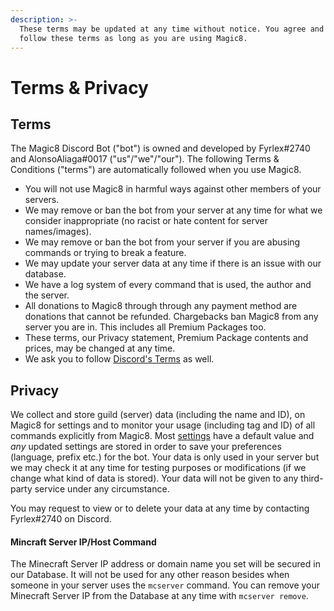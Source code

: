 ```yaml
---
description: >-
  These terms may be updated at any time without notice. You agree and will
  follow these terms as long as you are using Magic8.
---
```


# Terms & Privacy

## Terms

The Magic8 Discord Bot \("bot"\) is owned and developed by Fyrlex\#2740 and AlonsoAliaga\#0017 \("us"/"we"/"our"\). The following Terms & Conditions \("terms"\) are automatically followed when you use Magic8.

* You will not use Magic8 in harmful ways against other members of your servers.
* We may remove or ban the bot from your server at any time for what we consider inappropriate \(no racist or hate content for server names/images\).
* We may remove or ban the bot from your server if you are abusing commands or trying to break a feature.
* We may update your server data at any time if there is an issue with our database.
* We have a log system of every command that is used, the author and the server.
* All donations to Magic8 through through any payment method are donations that cannot be refunded. Chargebacks ban Magic8 from any server you are in. This includes all Premium Packages too.
* These terms, our Privacy statement, Premium Package contents and prices, may be changed at any time.
* We ask you to follow [Discord's Terms](https://discord.com/terms) as well.

## Privacy

We collect and store guild \(server\) data \(including the name and ID\), on Magic8 for settings and to monitor your usage \(including tag and ID\) of all commands explicitly from Magic8. Most [settings](../commands/administrator/) have a default value and _any_ updated settings are stored in order to save your preferences \(language, prefix etc.\) for the bot. Your data is only used in your server but we may check it at any time for testing purposes or modifications \(if we change what kind of data is stored\). Your data will not be given to any third-party service under any circumstance.

You may request to view or to delete your data at any time by contacting Fyrlex\#2740 on Discord.

#### Mincraft Server IP/Host Command

The Minecraft Server IP address or domain name you set will be secured in our Database. It will not be used for any other reason besides when someone in your server uses the `mcserver` command. You can remove your Minecraft Server IP from the Database at any time with `mcserver remove`.

